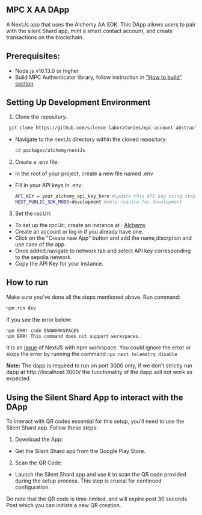 ## MPC X AA DApp

A NextJs app that uses the Alchemy AA SDK. This DApp allows users to pair with the silent Shard app, mint a smart contact account, and create transactions on the blockchain.

## Prerequisites:

- Node.js v16.13.0 or higher
- Build MPC Authenticator library, follow instruction in ["How to build" section](../../mpc/README.md#how-to-build)

## Setting Up Development Environment

1. Clone the repository.

```bash
 git clone https://github.com/silence-laboratories/mpc-account-abstraction-sdk
```

- Navigate to the nextJs directory within the cloned repository:

  ```bash
  cd packages/alchemy/nextJs
  ```

2. Create a .env file:

- In the root of your project, create a new file named .env

- Fill in your API keys in .env:
  ```bash
  API_KEY = your_alchemy_api_key_here #update this API key using step 3 below
  NEXT_PUBLIC_SDK_MODE=development #only require for development
  ```

3. Set the rpcUrl:

- To set up the rpcUrl, create an instance at : [Alchemy](https://dashboard.alchemy.com/apps)
- Create an account or log in if you already have one.
- Click on the "Create new App" button and add the name,discrption and use case of the app.
- Once added,navigate to network tab and select API key corresponding to the sepolia network.
- Copy the API Key for your instance.

## How to run

Make sure you've done all the steps mentioned above. Run command:

```sh
npm run dev
```

If you see the error below:

```sh
npm ERR! code ENOWORKSPACES
npm ERR! This command does not support workspaces.
```

It is an [issue](https://github.com/vercel/next.js/issues/47121) of NextJS with npm workspace.
You could ignore the error or skips the error by running the command `npx next telemetry disable`

**Note:** The dapp is required to run on port 3000 only, if we don't strictly run dapp at http://localhost:3000/ the functionality of the dapp will not work as expected.

## Using the Silent Shard App to interact with the DApp

To interact with QR codes essential for this setup, you'll need to use the Silent Shard app. Follow these steps:

1. Download the App:

- Get the Silent Shard app from the Google Play Store.

2. Scan the QR Code:

- Launch the Silent Shard app and use it to scan the QR code provided during the setup process. This step is crucial for continued configuration.

Do note that the QR code is time-limited, and will expire post 30 seconds. Post which you can initiate a new QR creation.

